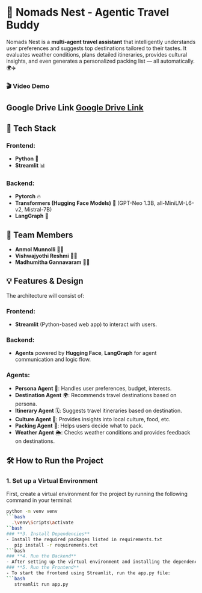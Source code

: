 # 🧳 Nomads Nest - Agentic Travel Buddy

Nomads Nest is a **multi-agent travel assistant** that intelligently understands user preferences and suggests top destinations tailored to their tastes. It evaluates weather conditions, plans detailed itineraries, provides cultural insights, and even generates a personalized packing list — all automatically. 🌍✈️

### 🎬 Video Demo 
## Google Drive Link [Google Drive Link](#)

## 🚀 Tech Stack

### Frontend:
- **Python** 🐍
- **Streamlit** 📊

### Backend:
- **Pytorch** 🔥
- **Transformers (Hugging Face Models)** 🤖 (GPT-Neo 1.3B, all-MiniLM-L6-v2, Mistral-7B)
- **LangGraph** 🔗

## 👥 Team Members
- **Anmol Munnolli** 👨‍💻
- **Vishwajyothi Reshmi** 👩‍💻
- **Madhumitha Gannavaram** 👩‍💻

## 💡 Features & Design

The architecture will consist of:

### Frontend:
- **Streamlit** (Python-based web app) to interact with users.

### Backend:
- **Agents** powered by **Hugging Face**, **LangGraph** for agent communication and logic flow.

### Agents:
- **Persona Agent** 👤: Handles user preferences, budget, interests.
- **Destination Agent** 🌍: Recommends travel destinations based on persona.
- **Itinerary Agent** 🗓️: Suggests travel itineraries based on destination.
- **Culture Agent** 🍲: Provides insights into local culture, food, etc.
- **Packing Agent** 🧳: Helps users decide what to pack.
- **Weather Agent** 🌦️: Checks weather conditions and provides feedback on destinations.

## 🛠️ How to Run the Project

### 1. Set up a Virtual Environment
First, create a virtual environment for the project by running the following command in your terminal:
```bash
python -m venv venv
```bash
  .\venv\Scripts\activate
``bash
### **3. Install Dependencies**
- Install the required packages listed in requirements.txt
   pip install -r requirements.txt
```bash
### **4. Run the Backend**
- After setting up the virtual environment and installing the dependencies, run the agent_controller.py file
### **5. Run the Frontend**
- To start the frontend using Streamlit, run the app.py file:
```bash
   streamlit run app.py
